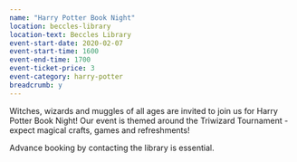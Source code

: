 ```yaml
---
name: "Harry Potter Book Night"
location: beccles-library
location-text: Beccles Library
event-start-date: 2020-02-07
event-start-time: 1600
event-end-time: 1700
event-ticket-price: 3
event-category: harry-potter
breadcrumb: y
---
```


Witches, wizards and muggles of all ages are invited to join us for Harry Potter Book Night! Our event is themed around the Triwizard Tournament - expect magical crafts, games and refreshments!

Advance booking by contacting the library is essential.
